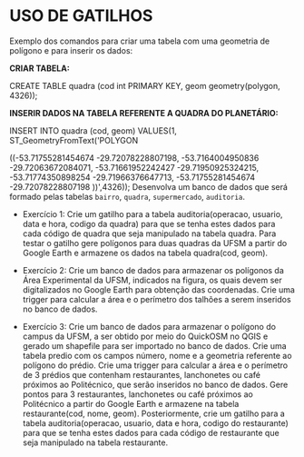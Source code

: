 # USO DE GATILHOS

Exemplo dos comandos para criar uma tabela com uma geometria de polígono e para inserir os dados:

**CRIAR TABELA:**

CREATE TABLE quadra (cod int PRIMARY KEY, geom geometry(polygon, 4326));

**INSERIR DADOS NA TABELA REFERENTE A QUADRA DO PLANETÁRIO:**

INSERT INTO quadra (cod, geom) VALUES(1, ST_GeometryFromText('POLYGON

((-53.71755281454674 -29.72078228807198, -53.7164004950836 -29.72063672084071, -53.71661952242427 -29.71950925324215,
-53.71774350898254 -29.71966376647713, -53.71755281454674 -29.72078228807198 ))',4326));
Desenvolva um banco de dados que será formado pelas tabelas `bairro`, `quadra`, `supermercado`, `auditoria`.

- Exercício 1:
Crie um gatilho para a tabela auditoria(operacao, usuario, data e hora, codigo da quadra) para que se tenha estes dados para cada código de quadra que seja manipulado na tabela quadra.
Para testar o gatilho gere polígonos para duas quadras da UFSM a partir do Google Earth e armazene os dados na tabela quadra(cod, geom).

- Exercício 2:
Crie um banco de dados para armazenar os polígonos da Área Experimental da UFSM, indicados na figura, os quais devem ser digitalizados no Google Earth para obtenção das coordenadas.
Crie uma trigger para calcular a área e o perímetro dos talhões a serem inseridos no banco de dados.

- Exercício 3:
Crie um banco de dados para armazenar o polígono do campus da UFSM, a ser obtido por meio do QuickOSM no QGIS e gerado um shapefile para ser importado no banco de dados.
Crie uma tabela predio com os campos número, nome e a geometria referente ao polígono do prédio. Crie uma trigger para calcular a área e o perímetro de 3 prédios que contenham restaurantes, lanchonetes ou café próximos ao Politécnico, que serão inseridos no banco de dados.
Gere pontos  para 3 restaurantes, lanchonetes ou café próximos ao Politécnico a partir do Google Earth e armazene na tabela restaurante(cod, nome, geom).
Posteriormente, crie um gatilho para a tabela auditoria(operacao, usuario, data e hora, codigo do restaurante) para que se tenha estes dados para cada código de restaurante que seja manipulado na tabela restaurante.
